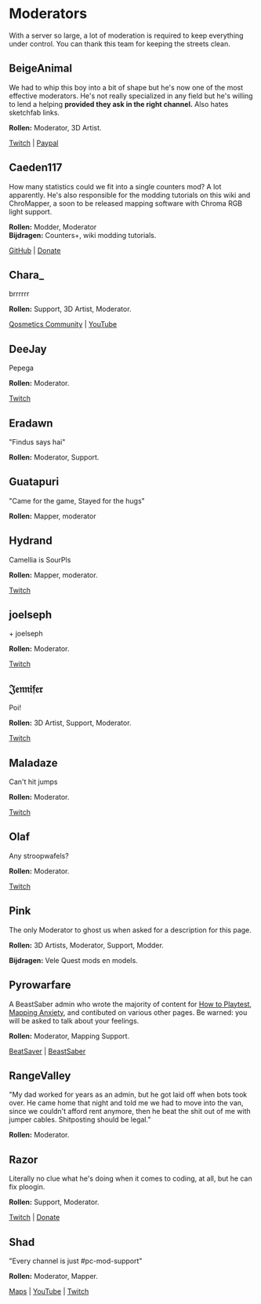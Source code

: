 # Moderators
With a server so large, a lot of moderation is required to keep everything under control. You can thank this team for keeping the streets clean.

## BeigeAnimal
We had to whip this boy into a bit of shape but he's now one of the most effective moderators. He's not really specialized in any field but he's willing to lend a helping **provided they ask in the right channel.** Also hates sketchfab links.

**Rollen:** Moderator, 3D Artist.

[Twitch](https://www.twitch.tv/beigeanimaltv) | [Paypal](https://paypal.me/beigeanimal)

## Caeden117
How many statistics could we fit into a single counters mod? A lot apparently. He's also responsible for the modding tutorials on this wiki and ChroMapper, a soon to be released mapping software with Chroma RGB light support.

**Rollen:** Modder, Moderator  
**Bijdragen:** Counters+, wiki modding tutorials.

[GitHub](https://github.com/caeden117) | [Donate](https://ko-fi.com/Caeden117)

## Chara_
brrrrrr

**Rollen:** Support, 3D Artist, Moderator.

[Qosmetics Community](https://discord.gg/qosmetics) | [YouTube](https://www.youtube.com/c/CharaHere)

## DeeJay
Pepega

**Rollen:** Moderator.

[Twitch](https://www.twitch.tv/deejayvr)

## Eradawn
"Findus says hai"

**Rollen:** Moderator, Support.

## Guatapuri
"Came for the game, Stayed for the hugs"

**Rollen:** Mapper, moderator

## Hydrand
Camellia is SourPls

**Rollen:** Mapper, moderator.

[Twitch](https://www.twitch.tv/hydrandvr)

## joelseph
\+ joelseph

**Rollen:** Moderator.

[Twitch](https://www.twitch.tv/tehjoelseph)

## 𝔍𝔢𝔫𝔫𝔦𝔣𝔢𝔯
Poi!

**Rollen:** 3D Artist, Support, Moderator.

[Twitch](https://www.twitch.tv/br3uker)

## Maladaze
Can't hit jumps

**Rollen:** Moderator.

[Twitch](https://www.twitch.tv/infjager)

## Olaf
Any stroopwafels?

**Rollen:** Moderator.

[Twitch](https://twitch.tv/olafstad)

## Pink
The only Moderator to ghost us when asked for a description for this page.

**Rollen:** 3D Artists, Moderator, Support, Modder.

**Bijdragen:** Vele Quest mods en models.

## Pyrowarfare
A BeastSaber admin who wrote the majority of content for [How to Playtest](./how-to-testplay.md), [Mapping Anxiety](./mapping-anxiety.md), and contibuted on various other pages. Be warned: you will be asked to talk about your feelings.

**Rollen:** Moderator, Mapping Support.

[BeatSaver](https://beatsaver.com/uploader/5e99c7df3f476a0006596cdf) | [BeastSaber](https://bsaber.com/members/pyrowarfare/)

## RangeValley
"My dad worked for years as an admin, but he got laid off when bots took over. He came home that night and told me we had to move into the van, since we couldn't afford rent anymore, then he beat the shit out of me with jumper cables. Shitposting should be legal."

**Rollen:** Moderator.

## Razor
Literally no clue what he's doing when it comes to coding, at all, but he can fix ploogin.

**Rollen:** Support, Moderator.

[Twitch](https://www.twitch.tv/sarpest_razor) | [Donate](https://streamelements.com/sarpest_razor/tip)

## Shad
"Every channel is just #pc-mod-support"

**Rollen:** Moderator, Mapper.

[Maps](https://beatsaver.com/uploader/5cff0b7498cc5a672c850a45) | [YouTube](https://www.youtube.com/channel/UCLiwd2iGUDl2kvw8FM2qwFQ) | [Twitch](https://www.twitch.tv/shadlive)
